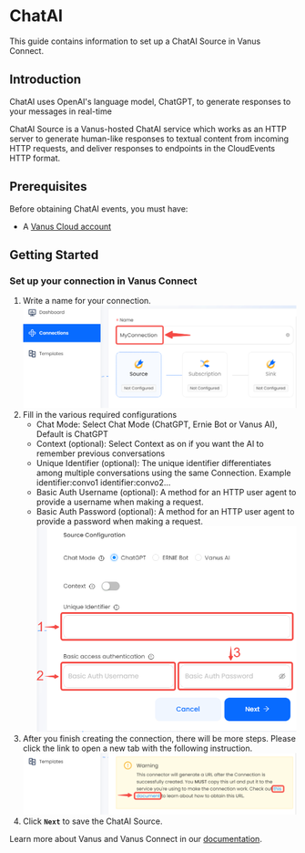 # ChatAI

This guide contains information to set up a ChatAI Source in Vanus Connect.

## Introduction

ChatAI uses OpenAI's language model, ChatGPT, to generate responses to your messages in real-time

ChatAI Source is a Vanus-hosted ChatAI service which works as an HTTP server to generate human-like responses to textual content from incoming HTTP requests, and deliver responses to endpoints in the CloudEvents HTTP format.

## Prerequisites

Before obtaining ChatAI events, you must have:

- A [Vanus Cloud account](https://cloud.vanus.ai)

## Getting Started

### Set up your connection in Vanus Connect

1. Write a name for your connection.
    ![img.png](images/connection.png)
2. Fill in the various required configurations
    - Chat Mode: Select Chat Mode (ChatGPT, Ernie Bot or Vanus AI), Default is ChatGPT
    - Context (optional): Select Context as on if you want the AI to remember previous conversations
    - Unique Identifier (optional): The unique identifier differentiates among multiple conversations using the same Connection. Example identifier:convo1 identifier:convo2...
    - Basic Auth Username (optional): A method for an HTTP user agent to provide a username when making a request.
    - Basic Auth Password (optional): A method for an HTTP user agent to provide a password when making a request.
    ![img.png](images/new-pic-with-vanus-ai.png)
3. After you finish creating the connection, there will be more steps. Please click the link to open a new tab with the following instruction.
   ![img.png](images/webhook_setup.png)
4. Click **`Next`** to save the ChatAI Source.

Learn more about Vanus and Vanus Connect in our [documentation](https://docs.vanus.ai).
